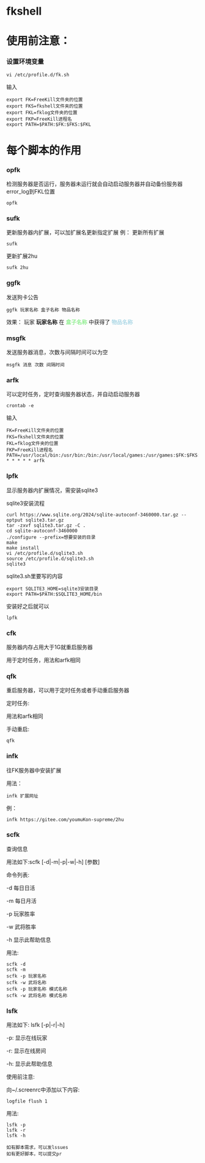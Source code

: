 # fkshell
# 使用前注意：

### 设置环境变量
```shell
vi /etc/profile.d/fk.sh
```
输入
```shell
export FK=FreeKill文件夹的位置
export FKS=fkshell文件夹的位置
export FKL=fklog文件夹的位置
export FKP=FreeKill进程名
export PATH=$PATH:$FK:$FKS:$FKL
```

# 每个脚本的作用
### opfk
检测服务器是否运行，服务器未运行就会自动启动服务器并自动备份服务器error_log到FKL位置
```shell
opfk
```
### sufk
更新服务器内扩展，可以加扩展名更新指定扩展
例：
更新所有扩展
```shell
sufk
```
更新扩展2hu
```shell
sufk 2hu
```
### ggfk
发送狗卡公告 
```shell
ggfk 玩家名称 盒子名称 物品名称
```
效果：
玩家 **玩家名称** 在 **<font color=lightgreen>盒子名称</font>** 中获得了 **<font color=lightblue>物品名称</font>**
### msgfk
发送服务器消息，次数与间隔时间可以为空
```shell
msgfk 消息 次数 间隔时间
```
### arfk
可以定时任务，定时查询服务器状态，并自动启动服务器
```shell
crontab -e
```
输入
```shell
FK=FreeKill文件夹的位置
FKS=fkshell文件夹的位置
FKL=fklog文件夹的位置
FKP=FreeKill进程名
PATH=/usr/local/bin:/usr/bin:/bin:/usr/local/games:/usr/games:$FK:$FKS:$FKL
* * * * * arfk
```
### lpfk
显示服务器内扩展情况，需安装sqlite3

sqlite3安装流程
```shell
curl https://www.sqlite.org/2024/sqlite-autoconf-3460000.tar.gz --optput sqlite3.tar.gz
tar -zxvf sqlite3.tar.gz -C .
cd sqlite-autoconf-3460000
./configure --prefix=想要安装的目录
make
make install
vi /etc/profile.d/sqlite3.sh
source /etc/profile.d/sqlite3.sh
sqlite3
```
sqlite3.sh里要写的内容
```shell
export SQLITE3_HOME=sqlite3安装目录
export PATH=$PATH:$SQLITE3_HOME/bin
```
安装好之后就可以
```shell
lpfk
```

### cfk

服务器内存占用大于1G就重启服务器

用于定时任务，用法和arfk相同

### qfk
重启服务器，可以用于定时任务或者手动重启服务器

定时任务:

用法和arfk相同

手动重启:
```shell
qfk
```

### infk
往FK服务器中安装扩展

用法：
```shell
infk 扩展网址
```

例：
```shell
infk https://gitee.com/youmuKon-supreme/2hu
```

### scfk
查询信息

用法如下:scfk [-d|-m|-p|-w|-h] [参数]

命令列表:

-d 每日日活

-m 每日月活

-p 玩家胜率 

-w 武将胜率

-h 显示此帮助信息

用法:

```shell
scfk -d
scfk -m
scfk -p 玩家名称
scfk -w 武将名称
scfk -p 玩家名称 模式名称
scfk -w 武将名称 模式名称
```

### lsfk
用法如下: lsfk [-p|-r|-h]

-p: 显示在线玩家

-r: 显示在线房间

-h: 显示此帮助信息

使用前注意:

向~/.screenrc中添加以下内容:

```shell
logfile flush 1
```
用法:

```shell
lsfk -p
lsfk -r
lsfk -h
```

```
如有脚本需求，可以发lssues
如有更好脚本，可以提交pr
```
